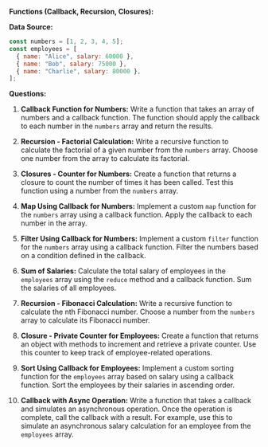 **Functions (Callback, Recursion, Closures):**

**Data Source:**

```javascript
const numbers = [1, 2, 3, 4, 5];
const employees = [
  { name: "Alice", salary: 60000 },
  { name: "Bob", salary: 75000 },
  { name: "Charlie", salary: 80000 },
];
```

**Questions:**

1. **Callback Function for Numbers:** Write a function that takes an array of numbers and a callback function. The function should apply the callback to each number in the `numbers` array and return the results.

2. **Recursion - Factorial Calculation:** Write a recursive function to calculate the factorial of a given number from the `numbers` array. Choose one number from the array to calculate its factorial.

3. **Closures - Counter for Numbers:** Create a function that returns a closure to count the number of times it has been called. Test this function using a number from the `numbers` array.

4. **Map Using Callback for Numbers:** Implement a custom `map` function for the `numbers` array using a callback function. Apply the callback to each number in the array.

5. **Filter Using Callback for Numbers:** Implement a custom `filter` function for the `numbers` array using a callback function. Filter the numbers based on a condition defined in the callback.

6. **Sum of Salaries:** Calculate the total salary of employees in the `employees` array using the `reduce` method and a callback function. Sum the salaries of all employees.

7. **Recursion - Fibonacci Calculation:** Write a recursive function to calculate the nth Fibonacci number. Choose a number from the `numbers` array to calculate its Fibonacci number.

8. **Closure - Private Counter for Employees:** Create a function that returns an object with methods to increment and retrieve a private counter. Use this counter to keep track of employee-related operations.

9. **Sort Using Callback for Employees:** Implement a custom sorting function for the `employees` array based on salary using a callback function. Sort the employees by their salaries in ascending order.

10. **Callback with Async Operation:** Write a function that takes a callback and simulates an asynchronous operation. Once the operation is complete, call the callback with a result. For example, use this to simulate an asynchronous salary calculation for an employee from the `employees` array.
